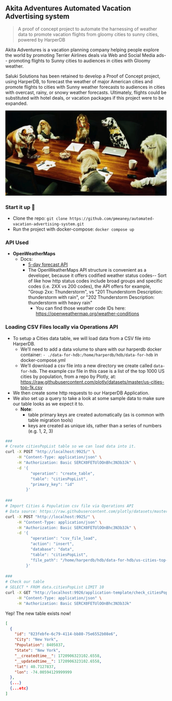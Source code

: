## Akita Adventures Automated Vacation Advertising system

> A proof of concept project to automate the harnessing of weather data to promote vacation flights from gloomy cities to sunny cities, powered by HarperDB

Akita Adventures is a vacation planning company helping people explore the world by promoting Terrier Airlines deals via Web and Social Media ads-- promoting flights to Sunny cities to audiences in cities with Gloomy weather.

Saluki Solutions has been retained to develop a Proof of Concept project, using HarperDB, to forecast the weather of major American cities and promote flights to cities with Sunny weather forecasts to audiences in cities with overcast, rainy, or snowy weather forecasts. Ultimately, flights could be substituted with hotel deals, or vacation packages if this project were to be expanded.

![alt "Saluki Solutions"](./docs/saluki-solutions.jpg "Saluki Solutions")

### Start it up 🚀

- Clone the repo: `git clone https://github.com/pmeaney/automated-vacation-advertising-system.git`
- Run the project with docker-compose: `docker compose up`

### API Used

- **OpenWeatherMaps**
  - Docs:
    - [5-day forecast API](https://openweathermap.org/forecast5)
    - The OpenWeatherMaps API structure is convenient as a developer, because it offers codified weather status codes-- Sort of like how http status codes include broad groups and specific codes (i.e. 2XX vs 200 codes), the API offers for example, "Group 2xx: Thunderstorm", vs "201 Thunderstorm Description: thunderstorm with rain", or "202 Thunderstorm Description: thunderstorm with heavy rain"
      - You can find those weather code IDs here: https://openweathermap.org/weather-conditions

### Loading CSV Files locally via Operations API

- To setup a Cities data table, we will load data from a CSV file into HarperDB.
  - We'll need to add a data volume to share with our harperdb docker container: `- ./data-for-hdb:/home/harperdb/hdb/data-for-hdb` in docker-compose.yml
  - We'll download a csv file into a new directory we create called `data-for-hdb`. The example csv file in this case is a list of the top 1000 US cities by population, from a repo by Plotly, at: https://raw.githubusercontent.com/plotly/datasets/master/us-cities-top-1k.csv
- We then create some http requests to our HarperDB Application.
- We also set up a query to take a look at some sample data to make sure our table looks as we expect it to.
  - **Note**:
    - table primary keys are created automatically (as is common with table migration tools)
    - keys are created as unique ids, rather than a series of numbers (e.g. 1, 2, 3)

```bash
###
# Create citiesPopList table so we can load data into it.
curl -X POST "http://localhost:9925/" \
     -H "Content-Type: application/json" \
     -H "Authorization: Basic SERCX0FETUlOOnBhc3N3b3Jk" \
     -d '{
           "operation": "create_table",
           "table": "citiesPopList",
           "primary_key": "id"
         }'

###
# Import Cities & Population csv file via Operations API
# Data source: https://raw.githubusercontent.com/plotly/datasets/master/us-cities-top-1k.csv
curl -X POST "http://localhost:9925/" \
     -H "Content-Type: application/json" \
     -H "Authorization: Basic SERCX0FETUlOOnBhc3N3b3Jk" \
     -d '{
           "operation": "csv_file_load",
           "action": "insert",
           "database": "data",
           "table": "citiesPopList",
           "file_path": "/home/harperdb/hdb/data-for-hdb/us-cities-top-1k.csv"
         }'

###
# Check our table
# SELECT * FROM data.citiesPopList LIMIT 10
curl -X GET "http://localhost:9926/application-template/check_citiesPopList" \
     -H "Content-Type: application/json" \
     -H "Authorization: Basic SERCX0FETUlOOnBhc3N3b3Jk"
```

Yep! The new table exists now!

```json
[
  {
    "id": "823febfe-6c79-4114-bb80-75e6552b08e6",
    "City": "New York",
    "Population": 8405837,
    "State": "New York",
    "__createdtime__": 1720906323102.6558,
    "__updatedtime__": 1720906323102.6558,
    "lat": 40.7127837,
    "lon": -74.00594129999999
  },
  {...}
  {...etc}
]
```
